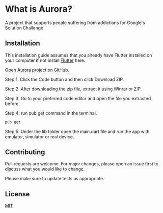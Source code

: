 # What is Aurora?
A project that supports people suffering from addictions for Google's Solution Challenge

## Installation

This installation guide assumes that you already have Flutter installed on your computer if not install [Flutter](https://docs.flutter.dev/get-started/install) here.

Open [Aurora](https://github.com/Aspendas/aurora) project on GitHub.

Step 1: Click the Code button and then click Download ZIP. 

Step 2: After downloading the zip file, extract it using Winrar or ZIP.

Step 3: Go to your preferred code editor and open the file you extracted before.

Step 4: run pub get command in the terminal.
```bash
pub get
```

Step 5: Under the lib folder open the main.dart file and run the app with emulator, simulator or real device.


## Contributing

Pull requests are welcome. For major changes, please open an issue first
to discuss what you would like to change.

Please make sure to update tests as appropriate.

## License

[MIT](https://choosealicense.com/licenses/mit/)
